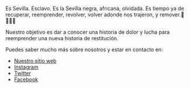 Es Sevilla. Esclavo. Es la Sevilla negra, africana, olvidada. Es tiempo ya de recuperar, reemprender, revolver, volver adonde nos trajeron, y remover.🖤✊🏿🖤

Nuestro objetivo es dar a conocer una historia de dolor y lucha para reemprender una nueva historia de restitución.

Puedes saber mucho más sobre nosotros y estar en contacto en:

- [Nuestro sitio web](https://sevillanegra.github.io/)
- [Instagram](https://www.instagram.com/sevillanegra/)
- [Twitter](https://twitter.com/sevilla_negra)
- [Facebook](https://www.facebook.com/SevillaNegra/)
